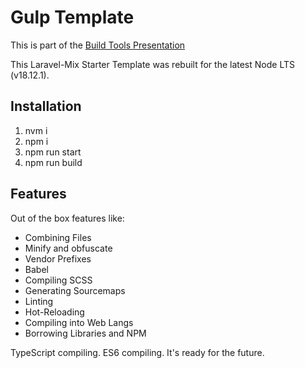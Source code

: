 # Gulp Template 

This is part of the [Build Tools Presentation](https://github.com/RockyKev/slides-build-tools)

This Laravel-Mix Starter Template was rebuilt for the latest Node LTS (v18.12.1).


## Installation
1. nvm i
2. npm i
3. npm run start
4. npm run build

## Features

Out of the box features like:

* Combining Files
* Minify and obfuscate
* Vendor Prefixes
* Babel
* Compiling SCSS
* Generating Sourcemaps
* Linting
* Hot-Reloading
* Compiling into Web Langs 
* Borrowing Libraries and NPM

TypeScript compiling. ES6 compiling. It's ready for the future.
